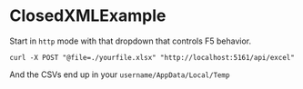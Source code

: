 # ClosedXMLExample

Start in `http` mode with that dropdown that controls F5 behavior.

```
curl -X POST "@file=./yourfile.xlsx" "http://localhost:5161/api/excel"
```

And the CSVs end up in your `username/AppData/Local/Temp`
